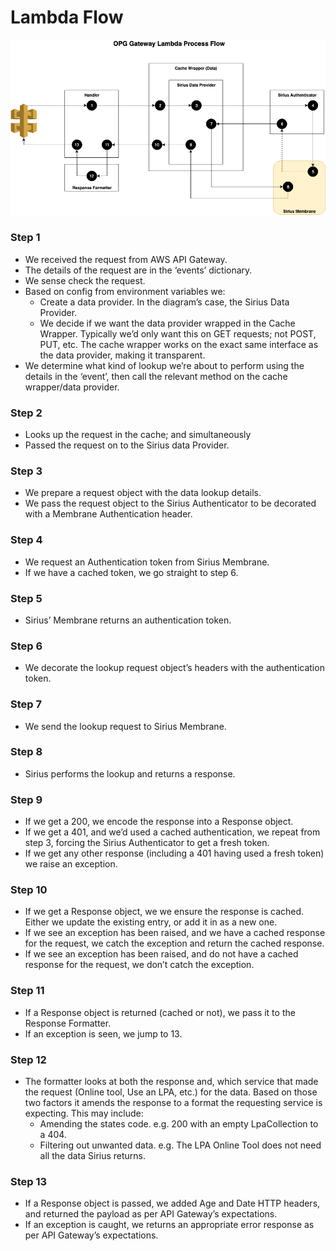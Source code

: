 # Lambda Flow

![Diagram](diagram.png)

### Step 1
* We received the request from AWS API Gateway.
* The details of the request are in the ‘events’ dictionary.
* We sense check the request.
* Based on config from environment variables we:
    * Create a data provider. In the diagram’s case, the Sirius Data Provider.
    * We decide if we want the data provider wrapped in the Cache Wrapper. Typically we’d only want this on GET requests; not POST, PUT, etc. The cache wrapper works on the exact same interface as the data provider, making it transparent.
* We determine what kind of lookup we’re about to perform using the details in the ‘event’, then call the relevant method on the cache wrapper/data provider.

### Step 2
* Looks up the request in the cache; and simultaneously
* Passed the request on to the Sirius data Provider. 

### Step 3
* We prepare a request object with the data lookup details.
* We pass the request object to the Sirius Authenticator to be decorated with a Membrane Authentication header.

### Step 4
* We request an Authentication token from Sirius Membrane.
* If we have a cached token, we go straight to step 6.

### Step 5
* Sirius’ Membrane returns an authentication token.

### Step 6
* We decorate the lookup request object’s headers with the authentication token.

### Step 7
* We send the lookup request to Sirius Membrane.

### Step 8
* Sirius performs the lookup and returns a response.


### Step 9
* If we get a 200, we encode the response into a Response object.
* If we get a 401, and we’d used a cached authentication, we repeat from step 3, forcing the Sirius Authenticator to get a fresh token.
* If we get any other response (including a 401 having used a fresh token) we raise an exception.


### Step 10
* If we get a Response object, we we ensure the response is cached. Either we update the existing entry, or add it in as a new one.
* If we see an exception has been raised, and we have a cached response for the request, we catch the exception and return the cached response.
* If we see an exception has been raised, and do not have a cached response for the request, we don’t catch the exception.


### Step 11
* If a Response object is returned (cached or not), we pass it to the Response Formatter.
* If an exception is seen, we jump to 13.

### Step 12
* The formatter looks at both the response and, which service that made the request (Online tool, Use an LPA, etc.) for the data. Based on those two factors it amends the response to a format the requesting service is expecting. This may include:
    * Amending the states code. e.g. 200 with an empty LpaCollection to a 404.
    * Filtering out unwanted data.  e.g. The LPA Online Tool does not need all the data Sirius returns.

### Step 13
* If a Response object is passed, we added Age and Date HTTP headers, and returned the payload as per API Gateway’s expectations.
* If an exception is caught, we returns an appropriate error response as per API Gateway’s expectations.
